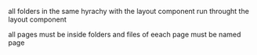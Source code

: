 all folders in the same hyrachy with the layout component run throught the layout component 

all pages must be inside folders and files of eeach page must be named page 
